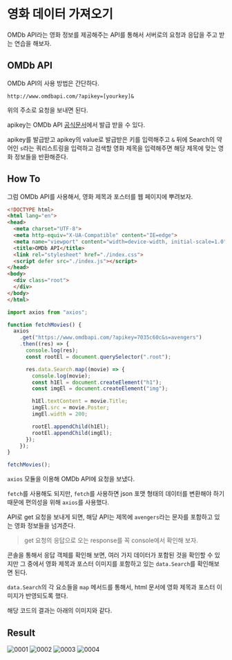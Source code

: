 # 영화 데이터 가져오기

OMDb API라는 영화 정보를 제공해주는 API를 통해서 서버로의 요청과 응답을 주고 받는 연습을 해보자.

## OMDb API

OMDb API의 사용 방법은 간단하다. 

`http://www.omdbapi.com/?apikey=[yourkey]&`

위의 주소로 요청을 보내면 된다.

apikey는 OMDb API [공식문서](https://www.omdbapi.com/)에서 발급 받을 수 있다. 

apikey를 발급받고 apikey의 value로 발급받은 키를 입력해주고 `&` 뒤에 Search의 약어인 `s`라는 쿼리스트링을 입력하고 검색할 영화 제목을 입력해주면 해당 제목에 맞는 영화 정보들을 반환해준다.

## How To

그럼 OMDb API를 사용해서, 영화 제목과 포스터를 웹 페이지에 뿌려보자.

```html
<!DOCTYPE html>
<html lang="en">
<head>
  <meta charset="UTF-8">
  <meta http-equiv="X-UA-Compatible" content="IE=edge">
  <meta name="viewport" content="width=device-width, initial-scale=1.0">
  <title>OMDb API</title>
  <link rel="stylesheet" href="./index.css">
  <script defer src="./index.js"></script>
</head>
<body>
  <div class="root">
  </div>
</body>
</html>
```

```js
import axios from "axios";

function fetchMovies() {
  axios
    .get("https://www.omdbapi.com/?apikey=7035c60c&s=avengers")
    .then((res) => {
      console.log(res);
      const rootEl = document.querySelector(".root");

      res.data.Search.map((movie) => {
        console.log(movie);
        const h1El = document.createElement("h1");
        const imgEl = document.createElement("img");

        h1El.textContent = movie.Title;
        imgEl.src = movie.Poster;
        imgEl.width = 200;

        rootEl.appendChild(h1El);
        rootEl.appendChild(imgEl);
      });
    });
}

fetchMovies();
```

`axios` 모듈을 이용해 OMDb API에 요청을 보냈다.

`fetch`를 사용해도 되지만, `fetch`를 사용하면 json 포맷 형태의 데이터를 변환해야 하기 때문에 편의성을 위해 `axios`를 사용했다.

API로 get 요청을 보내게 되면, 해당 API는 제목에 `avengers`라는 문자를 포함하고 있는 영화 정보들을 넘겨준다.

> get 요청의 응답으로 오는 response를 꼭 console에서 확인해 보자.

콘솔을 통해서 응답 객체를 확인해 보면, 여러 가지 데이터가 포함된 것을 확인할 수 있지만 그 중에서 영화 제목과 포스터 이미지를 포함하고 있는 `data.Search`를 확인해보면 된다.

`data.Search`의 각 요소들을 `map` 메서드를 통해서, html 문서에 영화 제목과 포스터 이미지가 반영되도록 했다.

해당 코드의 결과는 아래의 이미지와 같다. 


## Result
![0001](https://user-images.githubusercontent.com/54147313/130053335-8d61af89-8021-4870-b508-1898938ae0ee.jpg)
![0002](https://user-images.githubusercontent.com/54147313/130053354-a1e53e2d-c5c7-4008-a78c-857d45893854.jpg)
![0003](https://user-images.githubusercontent.com/54147313/130053361-79644277-81b1-4883-b4ec-88d48d6ce011.jpg)
![0004](https://user-images.githubusercontent.com/54147313/130053364-0fbe64b7-179e-45ac-bf34-544e83088952.jpg)
